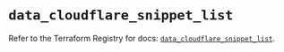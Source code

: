 # `data_cloudflare_snippet_list`

Refer to the Terraform Registry for docs: [`data_cloudflare_snippet_list`](https://registry.terraform.io/providers/cloudflare/cloudflare/5.10.0/docs/data-sources/snippet_list).
